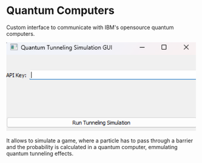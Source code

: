 # Quantum Computers

Custom interface to communicate with IBM's opensource quantum computers.

<img src="./GUI.png" width="500">

It allows to simulate a game, where a particle has to pass through a barrier and the probability is calculated in a quantum computer, emmulating quantum tunneling effects.
